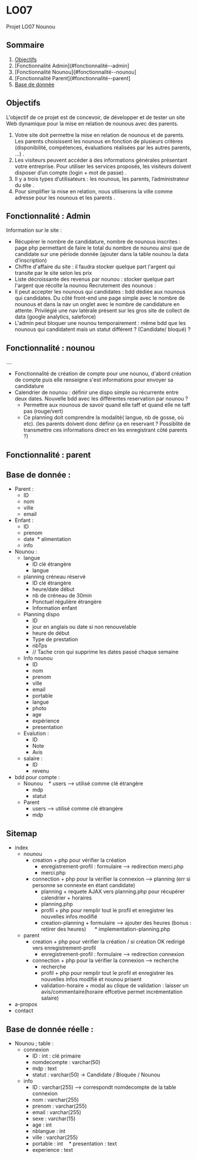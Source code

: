 # LO07
Projet LO07 Nounou

## Sommaire
1. [Objectifs](#Objectifs)
1. [Fonctionnalité Admin](#fonctionnalité--admin]
1. [Fonctionnalité Nounou](#fonctionnalité--nounou]
1. [Fonctionnalité Parent](#fonctionnalité--parent]
1. [Base de donnée](#base-de-donnée-)

## Objectifs

L'objectif de ce projet est de concevoir, de développer et de tester un site Web dynamique pour la mise en
relation de nounous avec des parents.

1. Votre site doit permettre la mise en relation de nounous et de parents. Les parents choisissent les nounous
en fonction de plusieurs critères (disponibilité, compétences, évaluations réalisées par les autres parents, …) . 
1. Les visiteurs peuvent accéder à des informations générales présentant votre entreprise. Pour utiliser les
services proposés, les visiteurs doivent disposer d’un compte (login + mot de passe) . 
1. Il y a trois types d’utilisateurs : les nounous, les parents, l’administrateur du site . 
1. Pour simplifier la mise en relation, nous utiliserons la ville comme adresse pour les nounous et les parents . 

## Fonctionnalité : Admin

Information sur le site :
* Récupérer le nombre de candidature, nombre de nounous inscrites : page php permettant de faire le total du nombre de nounou ainsi que de candidate sur une période donnée (ajouter dans la table nounou la data d'inscription)
* Chiffre d'affaire du site : il faudra stocker quelque part l'argent qui transite par le site selon les prix
* Liste décroissante des revenus par nounou : stocker quelque part l'argent que récolte la nounou
Recrutement des nounous :
* Il peut accepter les nounous qui candidates : bdd dédiée aux nounous qui candidates. Du côté front-end une page simple avec le nombre de nounous et dans la nav un onglet avec le nombre de candidature en attente. Privilégié une nav latérale présent sur les gros site de collect de data (google analytics, saleforce)
* L'admin peut bloquer une nounou temporairement : même bdd que les nounous qui candidatent mais un statut différent ? (Candidate/ bloqué) ?

## Fonctionnalité : nounou

....

* Fonctionnalité de création de compte pour une nounou, d'abord création de compte puis elle renseigne s'est informations pour envoyer sa candidature
* Calendrier de nounou : définir une dispo simple ou  récurrente entre deux dates. Nouvelle bdd avec les différentes reservation par nounou ?
  * Permettre aux nounous de savoir quand elle taff et quand elle ne taff pas (rouge/vert)
  * Ce planning doit comprendre la modalité( langue, nb de gosse, où etc). (les parents doivent donc définir ça en reservant ? Possiblité de transmettre ces informations direct en les enregistrant côté parents ?)

## Fonctionnalité : parent

## Base de donnée :

* Parent :
  * ID
  * nom
  * ville
  * email
* Enfant :
  * ID
  * prenom
  * date
  * alimentation
  * info
* Nounou :
  * langue
    * ID clé étrangère
    * langue
  * planning créneau réservé
    * ID clé étrangère
    * heure/date début
    * nb de créneau de 30min
    * Ponctuel régulière étrangère
    * Information enfant
  * Planning dispo
    * ID
    * jour en anglais ou date si non renouvelable
    * heure de début
    * Type de prestation
    * nbTps
    * // Tache cron qui supprime les dates passé chaque semaine
  * Info nounou
    * ID
    * nom
    * prenom
    * ville
    * email
    * portable
    * langue
    * photo
    * age
    * expérience
    * presentation
  * Evalution :
    * ID
    * Note 
    * Avis
  * salaire :
    * ID 
    * revenu
* bdd pour compte : 
  * Nounou
    * users --> utilisé comme clé étrangère
    * mdp 
    * statut
  * Parent 
    * users --> utilisé comme clé étrangère
    * mdp
    
## Sitemap

* index
  * nounou
    * creation + php pour vérifier la création
       * enregistrement-profil : formulaire --> redirection merci.php
       * merci.php
    * connection + php pour la vérifier la connexion --> planning (err si personne se connexte en étant candidate)
      * planning + requete AJAX vers planning.php pour récupérer calendrier + horaires
      * planning.php
      * profil + php pour remplir tout le profil et enregistrer les nouvelles infos modifié
      * creation-planning + formulaire --> ajouter des heures (bonus : retirer des heures)
      * implementation-planning.php
  * parent
    * creation + php pour vérifier la création  / si création OK redirigé vers enregistrement-profil
      * enregistrement-profil : formulaire --> redirection connexion
    * connection + php pour la vérifier la connexion --> recherche
      * recherche
      * profil + php pour remplir tout le profil et enregistrer les nouvelles infos modifié et nounou prisent
      * validation-horaire + modal au clique de validation : laisser un avis/commentaire(horaire effcetive permet incrémentation salaire)
* a-propos
* contact

## Base de donnée réelle :

* Nounou ; table :
  * connexion
    * ID : int : clé primaire
    * nomdecompte : varchar(50)
    * mdp : text
    * statut : varchar(50) -> Candidate / Bloquée / Nounou
  * info 
    * ID : varchar(255) --> correspondt nomdecompte de la table connexion
    * nom : varchar(255)
    * prenom : varchar(255)
    * email : varchar(255)
    * sexe : varchar(15)
    * age : int
    * nblangue : int
    * ville : varchar(255)
    * portable : int
    * presentation : text
    * experience : text
  
  














